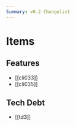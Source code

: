 ```yaml
---
Summary: v0.2 Changelist
---
```


# Items

## Features

-   [[cli033]]
-   [[cli035]]

## Tech Debt

-   [[td3]]

